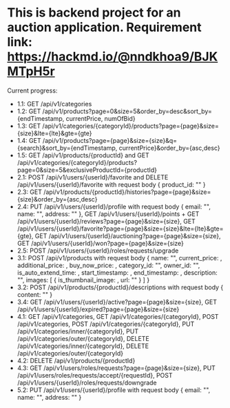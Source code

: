 # This is backend project for an auction application. Requirement link: https://hackmd.io/@nndkhoa9/BJKMTpH5r

Current progress: 
- 1.1: GET /api/v1/categories
- 1.2: GET /api/v1/products?page=0&size=5&order_by=desc&sort_by={endTimestamp, currentPrice, numOfBid}
- 1.3: GET /api/v1/categories/{categoryId}/products?page={page}&size={size}&lte={lte}&gte={gte}
- 1.4: GET /api/v1/products?page={page}&size={size}&q={search}&sort_by={endTimestamp, currentPrice}&order_by={asc,desc}
- 1.5: GET /api/v1/products/{productId} and GET /api/v1/categories/{categoryId}/products?page=0&size=5&exclusiveProductId={productId}
- 2.1: POST /api/v1/users/{userId}/favorite and DELETE /api/v1/users/{userId}/favorite with request body { product_id: "" }
- 2.3: GET /api/v1/products/{productId}/histories?page={page}&size={size}&order_by={asc,desc}
- 2.4: PUT /api/v1/users/{userId}/profile with request body { email: "", name: "", address: "" }, GET /api/v1/users/{userId}/points + GET /api/v1/users/{userId}/reviews?page={page}&size={size}, GET /api/v1/users/{userId}/favorite?page={page}&size={size}&lte={lte}&gte={gte}, GET /api/v1/users/{userId}/auctioning?page={page}&size={size}, GET /api/v1/users/{userId}/won?page={page}&size={size}
- 2.5: POST /api/v1/users/{userId}/roles/requests/upgrade
- 3.1: POST /api/v1/products with request body { name: "", current_price: , additional_price: , buy_now_price: , category_id: "", owner_id: "", is_auto_extend_time: , start_timestamp: , end_timestamp: , description: "", images: [ { is_thumbnail_image: , url: "" } ] }
- 3.2: POST /api/v1/products/{productId}/descriptions with request body { content: "" }
- 3.4: GET /api/v1/users/{userId}/active?page={page}&size={size}, GET /api/v1/users/{userId}/expired?page={page}&size={size}
- 4.1: GET /api/v1/categories, GET /api/v1/categories/{categoryId}, POST /api/v1/categories, POST /api/v1/categories/{categoryId}, PUT /api/v1/categories/inner/{categoryId}, PUT /api/v1/categories/outer/{categoryId}, DELETE /api/v1/categories/inner/{categoryId}, DELETE /api/v1/categories/outer/{categoryId}
- 4.2: DELETE /api/v1/products/{productId}
- 4.3: GET /api/v1/users/roles/requests?page={page}&size={size}, PUT /api/v1/users/roles/requests/accept/{requestId}, POST /api/v1/users/{userId}/roles/requests/downgrade
- 5.2: PUT /api/v1/users/{userId}/profile with request body { email: "", name: "", address: "" }